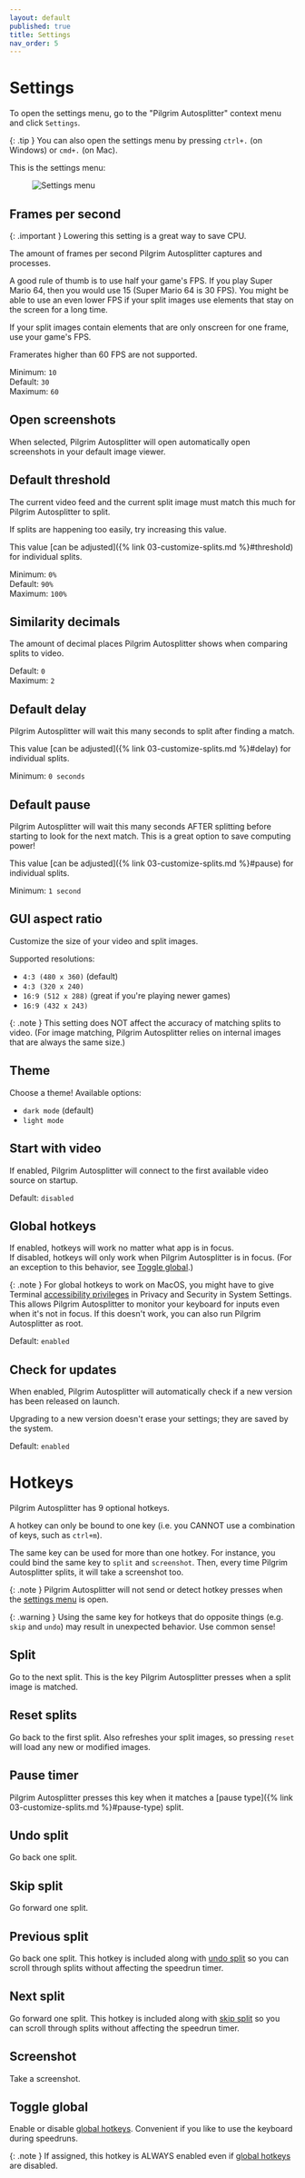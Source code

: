 ```yaml
---
layout: default
published: true
title: Settings
nav_order: 5
---
```


<link rel="stylesheet" href="css/main.css">

# Settings

To open the settings menu, go to the "Pilgrim Autosplitter" context menu and click `Settings`.

{: .tip }
You can also open the settings menu by pressing `ctrl+.` (on Windows) or `cmd+.` (on Mac).

This is the settings menu:

<figure>
  <img src="images/settings-menu.png" class="full-screen-image" alt="Settings menu">
</figure>

## Frames per second

{: .important }
Lowering this setting is a great way to save CPU.

The amount of frames per second Pilgrim Autosplitter captures and processes.

A good rule of thumb is to use half your game's FPS. If you play Super Mario 64, then you would use 15 (Super Mario 64 is 30 FPS). You might be able to use an even lower FPS if your split images use elements that stay on the screen for a long time.

If your split images contain elements that are only onscreen for one frame, use your game's FPS.

Framerates higher than 60 FPS are not supported.

Minimum: `10`  
Default: `30`  
Maximum: `60`

## Open screenshots

When selected, Pilgrim Autosplitter will open automatically open screenshots in your default image viewer.

## Default threshold

The current video feed and the current split image must match this much for Pilgrim Autosplitter to split.

If splits are happening too easily, try increasing this value. 

This value [can be adjusted]({% link 03-customize-splits.md %}#threshold) for individual splits.

Minimum: `0%`  
Default: `90%`  
Maximum: `100%`

## Similarity decimals

The amount of decimal places Pilgrim Autosplitter shows when comparing splits to video.

Default: `0`  
Maximum: `2`

## Default delay

Pilgrim Autosplitter will wait this many seconds to split after finding a match.

This value [can be adjusted]({% link 03-customize-splits.md %}#delay) for individual splits.

Minimum: `0 seconds`

## Default pause

Pilgrim Autosplitter will wait this many seconds AFTER splitting before starting to look for the next match. This is a great option to save computing power!

This value [can be adjusted]({% link 03-customize-splits.md %}#pause) for individual splits.

Minimum: `1 second`

## GUI aspect ratio

Customize the size of your video and split images. 

Supported resolutions:

* `4:3 (480 x 360)` (default)
* `4:3 (320 x 240)`
* `16:9 (512 x 288)` (great if you're playing newer games)
* `16:9 (432 x 243)`

{: .note }
This setting does NOT affect the accuracy of matching splits to video. (For image matching, Pilgrim Autosplitter relies on internal images that are always the same size.)

## Theme

Choose a theme!
Available options:

* `dark mode` (default)
* `light mode`

## Start with video

If enabled, Pilgrim Autosplitter will connect to the first available video source on startup.

Default: `disabled`

## Global hotkeys

If enabled, hotkeys will work no matter what app is in focus.  
If disabled, hotkeys will only work when Pilgrim Autosplitter is in focus. (For an exception to this behavior, see [Toggle global](#toggle-global).)

{: .note }
For global hotkeys to work on MacOS, you might have to give Terminal [accessibility privileges](https://support.apple.com/guide/mac-help/allow-accessibility-apps-to-access-your-mac-mh43185/mac) in Privacy and Security in System Settings. This allows Pilgrim Autosplitter to monitor your keyboard for inputs even when it's not in focus. If this doesn't work, you can also run Pilgrim Autosplitter as root.

Default: `enabled`

## Check for updates

When enabled, Pilgrim Autosplitter will automatically check if a new version has been released on launch.

Upgrading to a new version doesn't erase your settings; they are saved by the system.

Default: `enabled`

# Hotkeys

Pilgrim Autosplitter has 9 optional hotkeys.

A hotkey can only be bound to one key (i.e. you CANNOT use a combination of keys, such as `ctrl+m`).

The same key can be used for more than one hotkey. For instance, you could bind the same key to `split` and `screenshot`. Then, every time Pilgrim Autosplitter splits, it will take a screenshot too.

{: .note }
Pilgrim Autosplitter will not send or detect hotkey presses when the [settings menu](#settings) is open.

{: .warning }
Using the same key for hotkeys that do opposite things (e.g. `skip` and `undo`) may result in unexpected behavior. Use common sense!

## Split
Go to the next split. This is the key Pilgrim Autosplitter presses when a split image is matched.

## Reset splits

Go back to the first split. Also refreshes your split images, so pressing `reset` will load any new or modified images.

## Pause timer

Pilgrim Autosplitter presses this key when it matches a [pause type]({% link 03-customize-splits.md %}#pause-type) split.

## Undo split

Go back one split.

## Skip split

Go forward one split.

## Previous split

Go back one split. This hotkey is included along with [undo split](#undo-split) so you can scroll through splits without affecting the speedrun timer.

## Next split

Go forward one split. This hotkey is included along with [skip split](#skip-split) so you can scroll through splits without affecting the speedrun timer.

## Screenshot

Take a screenshot.

## Toggle global

Enable or disable [global hotkeys](#global-hotkeys). Convenient if you like to use the keyboard during speedruns.

{: .note }
If assigned, this hotkey is ALWAYS enabled even if [global hotkeys](#global-hotkeys) are disabled.

